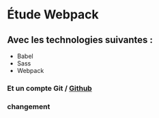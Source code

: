 # Étude Webpack

## Avec les technologies suivantes :
- Babel
- Sass
- Webpack

### Et un compte Git / [Github](https://github.com/SWwweb/webapp-2018)

### changement
